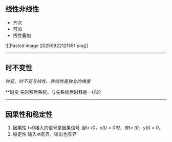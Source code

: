 ## 线性非线性
- 齐次
- 可加
- 线性叠加

![[Pasted image 20250922121551.png]]

---
## 时不变性
*时变、时不变与线性、非线性是独立的维度*

**时变
	先时移后系统、与先系统后时移是一样的

---
## 因果性和稳定性
1. 因果性
	t=0接入的信号是因果信号
	*当t< t0，x(t) = 0时，有t< t0，y(t) = 0。*
2. 稳定性
	输入xt有界，输出也有界
